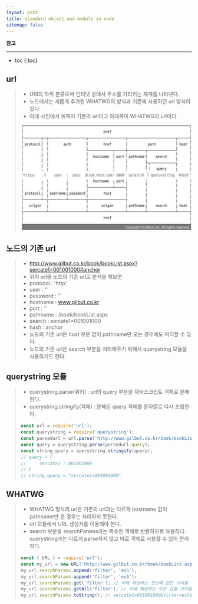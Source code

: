 ```yaml
---
layout: post
title: standard object and module in node
sitemap: false
---
```


**참고**  
* * *  

* toc
{:toc}

## url
> * URI의 하위 분류로써 인터넷 상에서 주소를 가리키는 체계를 나타낸다.
> * 노드에서는 새롭게 추가된 WHATWG의 방식과 기존에 사용하던 url 방식이 있다.
> * 아래 사진에서 위쪽이 기존의 url이고 아래쪽이 WHATWG의 url이다.
> <p align="center"><img width="500" src="/assets/img/node/url/1.png"></p>

## 노드의 기존 url
> * http://www.gilbut.co.kr/book/bookList.aspx?sercate1=001001000#anchor
> * 위의 url을 노드의 기존 url로 분석을 해보면
> * protocol : 'http'
> * user : ''
> * password : ''
> * hostname : www.gilbut.co.kr
> * port : ''
> * pathname : /book/bookList.aspx
> * search : sercate1=001001000
> * hash : anchor
> * 노드의 기존 url은 host 부분 없이 pathname만 오는 경우에도 처리할 수 있다.
> * 노드의 기존 url은 search 부분을 처리해주기 위해서 querystring 모듈을 사용하기도 한다.

## querystring 모듈
> * querystring.parse(쿼리) : url의 query 부분을 자바스크립트 객체로 분해한다.
> * querystring.stringify(객체) : 분해된 query 객체를 문자열로 다시 조립한다.
> ~~~js
> const url = require('url');
> const querystring = require('querystring');
> const parsedurl = url.parse('http://www.gilbut.co.kr/book/bookList.aspx?sercate1=001001000#anchor');
> const query = querystring.parse(parsedurl.query);
> const string_query = querystring.stringify(query);
> // query = {
> //     sercate1 : 001001000
> // }
> // string_query = "sercate1=001001000"
> ~~~

## WHATWG
> * WHATWG 형식의 url은 기존의 url과는 다르게 hostname 없이 pathname만 온 경우는 처리하지 못한다.
> * url 모듈에서 URL 생성자를 이용해야 한다.
> * search 부분을 searchParams라는 특수한 객체로 반환하므로 유용하다. querystring과는 다르게 parse하지 않고 바로 객체로 사용할 수 있어 편리하다.
> ~~~js
> const { URL } = require('url');
> const my_url = new URL('http://www.gilbut.co.kr/book/bookList.aspx?sercate1=001001000#anchor');
> my_url.searchParams.append('filter', 'es5');
> my_url.searchParams.append('filter', 'es6');
> my_url.searchParams.get('filter'); // 키에 해당하는 첫번째 값만 가져옴
> my_url.searchParams.getAll('filter'); // 키에 해당하는 모든 값을 가져옴
> my_url.searchParams.toString(); // sercate1=001001000&filter=es5&filter=es6
> ~~~